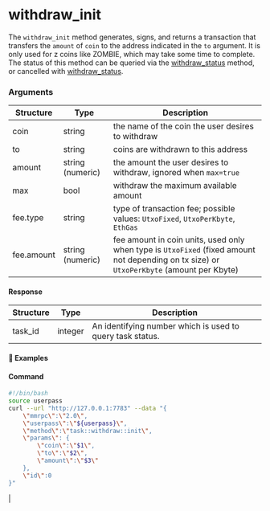# withdraw_init

The `withdraw_init` method generates, signs, and returns a transaction that transfers the `amount` of `coin` to the address indicated in the `to` argument. It is only used for z coins like ZOMBIE, which may take some time to complete. The status of this method can be queried via the [withdraw_status](withdraw_status.html) method, or cancelled with [withdraw_status](withdraw_cancel.html).


### Arguments

| Structure     | Type             | Description                                                                                                                               |
| ------------- | ---------------- | ----------------------------------------------------------------------------------------------------------------------------------------- |
| coin          | string           | the name of the coin the user desires to withdraw                                                                                         |
| to            | string           | coins are withdrawn to this address                                                                                                       |
| amount        | string (numeric) | the amount the user desires to withdraw, ignored when `max=true`                                                                          |
| max           | bool             | withdraw the maximum available amount                                                                                                     |
| fee.type      | string           | type of transaction fee; possible values: `UtxoFixed`, `UtxoPerKbyte`, `EthGas`                                                           |
| fee.amount    | string (numeric) | fee amount in coin units, used only when type is `UtxoFixed` (fixed amount not depending on tx size) or `UtxoPerKbyte` (amount per Kbyte) |



#### Response

| Structure              | Type              | Description                                                                                                        |
| ---------------------- | ----------------- | ------------------------------------------------------------------------------------------------------------------ |
| task_id                | integer           | An identifying number which is used to query task status.                                                          |

#### :pushpin: Examples

#### Command

```bash
#!/bin/bash
source userpass
curl --url "http://127.0.0.1:7783" --data "{
    \"mmrpc\":\"2.0\",
    \"userpass\":\"${userpass}\",
    \"method\":\"task::withdraw::init\",
    \"params\": {
        \"coin\":\"$1\",
        \"to\":\"$2\",
        \"amount\":\"$3\"
    },
    \"id\":0
}"
```

<div style="margin-top: 0.5rem;">

<collapse-text hidden title="Response">

#### Response

```json
{
  "mmrpc": "2.0",
  "result": {
    "task_id": 0
  },
  "id": null
}
```

</collapse-text>

</div>                                                                                                                   |

